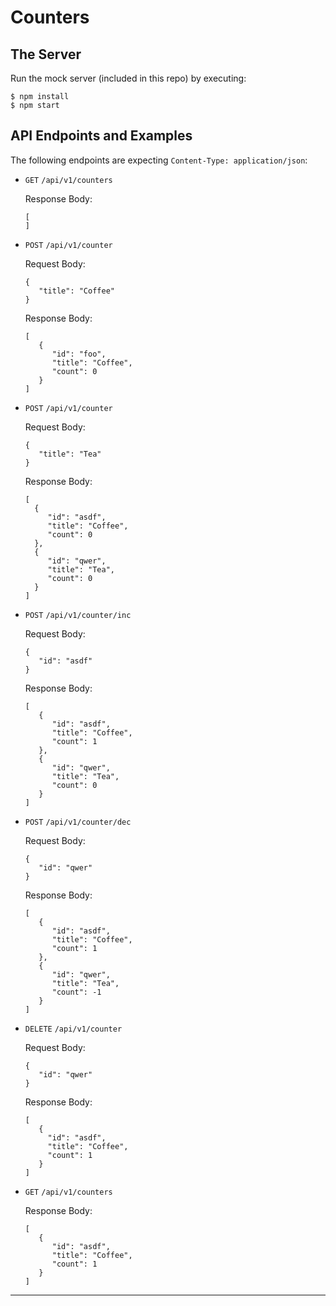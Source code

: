 # Counters
## The Server

Run the mock server (included in this repo) by executing:

```
$ npm install
$ npm start
```

## API Endpoints and Examples

The following endpoints are expecting `Content-Type: application/json`:

- `GET` `/api/v1/counters`

   Response Body:
   ```
   [
   ]
   ```

- `POST` `/api/v1/counter`

   Request Body:
   ```
   {
      "title": "Coffee"
   }
   ```
   Response Body:
   ```
   [
      {
         "id": "foo",
         "title": "Coffee",
         "count": 0
      }
   ]
   ```

- `POST` `/api/v1/counter`

   Request Body:
   ```
   {
      "title": "Tea"
   }
   ```
   Response Body:
   ```
   [
     { 
        "id": "asdf",
        "title": "Coffee",
        "count": 0
     },
     {
        "id": "qwer",
        "title": "Tea",
        "count": 0
     }
   ]
   ```

- `POST` `/api/v1/counter/inc`

   Request Body:
   ```
   {
      "id": "asdf"
   }
   ```

   Response Body:
   ```
   [
      {
         "id": "asdf",
         "title": "Coffee",
         "count": 1
      },
      {
         "id": "qwer",
         "title": "Tea",
         "count": 0
      }
   ]
   ```

- `POST` `/api/v1/counter/dec`

   Request Body:
   ```
   {
      "id": "qwer"
   }
   ```
   Response Body:
   ```
   [
      {
         "id": "asdf",
         "title": "Coffee",
         "count": 1
      },
      {
         "id": "qwer",
         "title": "Tea",
         "count": -1
      }
   ]
   ```

- `DELETE` `/api/v1/counter`

   Request Body:
   ```
   {
      "id": "qwer"
   }
   ```
   Response Body:
   ```
   [
      {
        "id": "asdf",
        "title": "Coffee",
        "count": 1
      }
   ]
   ```

- `GET` `/api/v1/counters`

   Response Body:
   ```
   [
      {
         "id": "asdf",
         "title": "Coffee",
         "count": 1
      }
   ]
   ```

---
